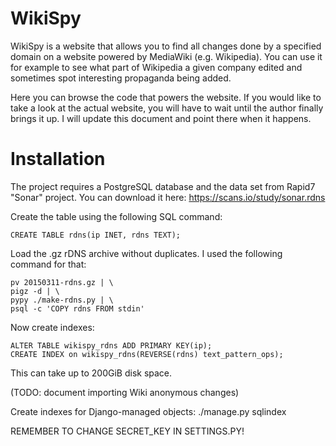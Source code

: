 WikiSpy
=======

WikiSpy is a website that allows you to find all changes done by a specified
domain on a website powered by MediaWiki (e.g. Wikipedia). You can use it for
example to see what part of Wikipedia a given company edited and sometimes spot
interesting propaganda being added.

Here you can browse the code that powers the website. If you would like to take
a look at the actual website, you will have to wait until the author finally
brings it up. I will update this document and point there when it happens.

Installation
============

The project requires a PostgreSQL database and the data set from Rapid7 "Sonar"
project. You can download it here: https://scans.io/study/sonar.rdns

Create the table using the following SQL command:

```
CREATE TABLE rdns(ip INET, rdns TEXT);
```

Load the .gz rDNS archive without duplicates. I used the following command for
that:

```
pv 20150311-rdns.gz | \
pigz -d | \
pypy ./make-rdns.py | \
psql -c 'COPY rdns FROM stdin'
```

Now create indexes:

```
ALTER TABLE wikispy_rdns ADD PRIMARY KEY(ip);
CREATE INDEX on wikispy_rdns(REVERSE(rdns) text_pattern_ops);
```

This can take up to 200GiB disk space.

(TODO: document importing Wiki anonymous changes)

Create indexes for Django-managed objects:
./manage.py sqlindex

REMEMBER TO CHANGE SECRET_KEY IN SETTINGS.PY!
